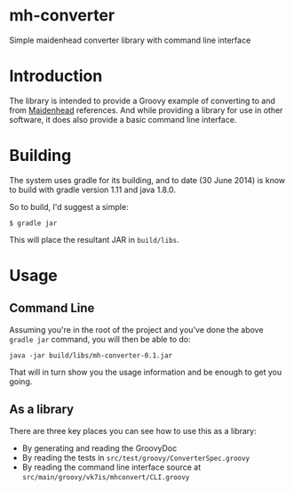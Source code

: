 mh-converter
============

Simple maidenhead converter library with command line interface

# Introduction

The library is intended to provide a Groovy example of converting to and from [Maidenhead](en.wikipedia.org/wiki/Maidenhead_Locator_System) references. And while providing a library for use in other software, it does also provide a basic command line interface.

# Building
The system uses gradle for its building, and to date (30 June 2014) is know to build with gradle version 1.11 and java 1.8.0.

So to build, I'd suggest a simple:
```
$ gradle jar
```

This will place the resultant JAR in `build/libs`.

# Usage
## Command Line

Assuming you're in the root of the project and you've done the above `gradle jar` command, you will then be able to do:
```
java -jar build/libs/mh-converter-0.1.jar
```

That will in turn show you the usage information and be enough to get you going.

## As a library

There are three key places you can see how to use this as a library:
* By generating and reading the GroovyDoc
* By reading the tests in `src/test/groovy/ConverterSpec.groovy`
* By reading the command line interface source at `src/main/groovy/vk7is/mhconvert/CLI.groovy`
